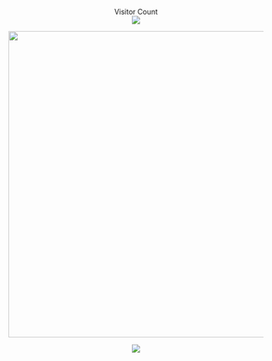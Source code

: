 <p align="center"> 
  Visitor Count<br>
  <img src="https://profile-counter.glitch.me/shuming1998/count.svg" />
</p>

<div style="display:none">
<div align=center>
<img src="https://github.com/shuming1998/shuming1998/blob/main/dist/firework.gif" style=" width:300px;height:300 px"/>
<img src="https://github.com/shuming1998/shuming1998/blob/main/dist/firework.gif" style=" width:300px;height:300 px"/>
</div>
</div>

<div align=center>
<img src="https://github.com/shuming1998/shuming1998/blob/main/dist/kaik.gif" style=" width:604px;height:400 px"/>
</div>

<p align="center"> 
<a href=#><img src="https://github.com/shuming1998/shuming1998/blob/main/dist/github-user-contribution.svg"></a>
</p>
